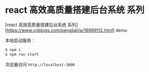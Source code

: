 # react 高效高质量搭建后台系统 系列
[react 高效高质量搭建后台系统 系列][https://www.cnblogs.com/pengjiali/p/16999112.html] demo

本地启动服务：
```javascript
$ npm i
$ npm run start
```

浏览器访问 `http://localhost:3000`
